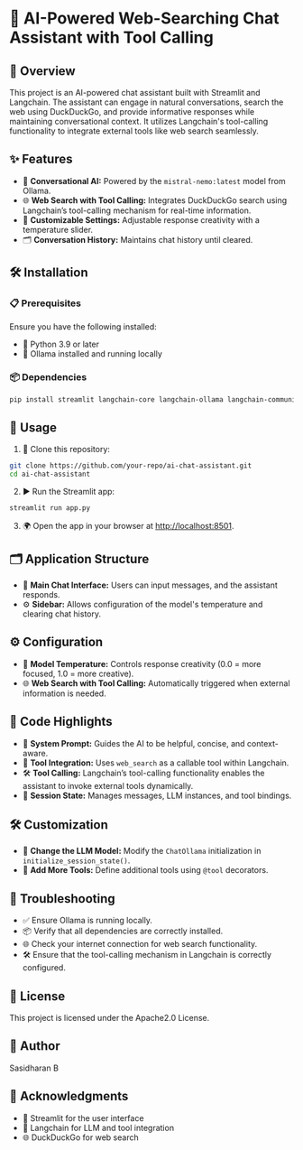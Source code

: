 # 🤖 AI-Powered Web-Searching Chat Assistant with Tool Calling

## 🌟 Overview
This project is an AI-powered chat assistant built with Streamlit and Langchain. The assistant can engage in natural conversations, search the web using DuckDuckGo, and provide informative responses while maintaining conversational context. It utilizes Langchain's tool-calling functionality to integrate external tools like web search seamlessly.

## ✨ Features
- 💬 **Conversational AI:** Powered by the `mistral-nemo:latest` model from Ollama.
- 🌐 **Web Search with Tool Calling:** Integrates DuckDuckGo search using Langchain’s tool-calling mechanism for real-time information.
- 🎨 **Customizable Settings:** Adjustable response creativity with a temperature slider.
- 🗂️ **Conversation History:** Maintains chat history until cleared.

## 🛠️ Installation

### 📋 Prerequisites
Ensure you have the following installed:
- 🐍 Python 3.9 or later
- 🧠 Ollama installed and running locally

### 📦 Dependencies
```bash
pip install streamlit langchain-core langchain-ollama langchain-community duckduckgo-search
```

## 🚀 Usage
1. 🧩 Clone this repository:
```bash
git clone https://github.com/your-repo/ai-chat-assistant.git
cd ai-chat-assistant
```

2. ▶️ Run the Streamlit app:
```bash
streamlit run app.py
```

3. 🌍 Open the app in your browser at [http://localhost:8501](http://localhost:8501).

## 🗂️ Application Structure
- 💬 **Main Chat Interface:** Users can input messages, and the assistant responds.
- ⚙️ **Sidebar:** Allows configuration of the model's temperature and clearing chat history.

## ⚙️ Configuration
- 🎨 **Model Temperature:** Controls response creativity (0.0 = more focused, 1.0 = more creative).
- 🌐 **Web Search with Tool Calling:** Automatically triggered when external information is needed.

## 🧩 Code Highlights
- 📝 **System Prompt:** Guides the AI to be helpful, concise, and context-aware.
- 🔧 **Tool Integration:** Uses `web_search` as a callable tool within Langchain.
- 🛠️ **Tool Calling:** Langchain’s tool-calling functionality enables the assistant to invoke external tools dynamically.
- 💾 **Session State:** Manages messages, LLM instances, and tool bindings.

## 🛠️ Customization
- 🧠 **Change the LLM Model:** Modify the `ChatOllama` initialization in `initialize_session_state()`.
- 🧩 **Add More Tools:** Define additional tools using `@tool` decorators.

## 🧹 Troubleshooting
- ✅ Ensure Ollama is running locally.
- 📦 Verify that all dependencies are correctly installed.
- 🌐 Check your internet connection for web search functionality.
- 🛠️ Ensure that the tool-calling mechanism in Langchain is correctly configured.

## 📜 License
This project is licensed under the Apache2.0 License.

## 👤 Author
Sasidharan B

## 🙏 Acknowledgments
- 🎨 Streamlit for the user interface
- 🧠 Langchain for LLM and tool integration
- 🌐 DuckDuckGo for web search

